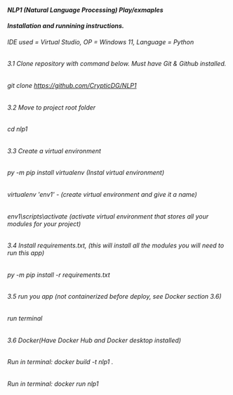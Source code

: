#### *NLP1 (Natural Language Processing) Play/exmaples*


#### *Installation and runnining instructions.* 
###### IDE used = Virtual Studio, OP = Windows 11, Language = Python
###### 3.1 Clone repository with command below. Must have Git & Github installed.
###### git clone https://github.com/CrypticDG/NLP1
###### 3.2 Move to project root folder
###### cd nlp1
###### 3.3 Create a virtual environment
###### py -m pip install virtualenv (Instal virtual environment)
###### virtualenv 'env1' - (create virtual environment and give it a name)
###### env1\scripts\activate (activate virtual environment that stores all your modules for your project)
###### 3.4 Install requirements.txt, (this will install all the modules you will need to run this app)
###### py -m pip install -r requirements.txt
###### 3.5 run you app  (not containerized before deploy, see Docker section 3.6)
###### run terminal
###### 3.6 Docker(Have Docker Hub and Docker desktop installed)
###### Run in terminal: docker build -t nlp1 .    
###### Run in terminal: docker run nlp1         

